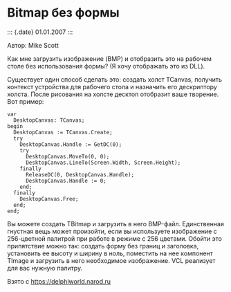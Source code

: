 Bitmap без формы
================

::: {.date}
01.01.2007
:::

Автор: Mike Scott

Как мне загрузить изображение (BMP) и отобразить это на рабочем столе
без использования формы? (Я хочу отображать это из DLL).

Существует один способ сделать это: создать холст TCanvas, получить
контекст устройства для рабочего стола и назначить его дескриптору
холста. После рисования на холсте десктоп отобразит ваше творение. Вот
пример:

    var
      DesktopCanvas: TCanvas;
    begin
      DesktopCanvas := TCanvas.Create;
      try
        DesktopCanvas.Handle := GetDC(0);
        try
          DesktopCanvas.MoveTo(0, 0);
          DesktopCanvas.LineTo(Screen.Width, Screen.Height);
        finally
          ReleaseDC(0, DesktopCanvas.Handle);
          DesktopCanvas.Handle := 0;
        end;
      finally
        DesktopCanvas.Free;
      end;
    end;

Вы можете создать TBitmap и загрузить в него BMP-файл. Единственная
гнустная вещь может произойти, если вы используете изображение с
256-цветной палитрой при работе в режиме с 256 цветами. Обойти это
припятствие можно так: создать форму без границ и заголовка, установить
ее высоту и ширину в ноль, поместить на нее компонент TImage и загрузить
в него необходимое изображение. VCL реализует для вас нужную палитру.

Взято с <https://delphiworld.narod.ru>
